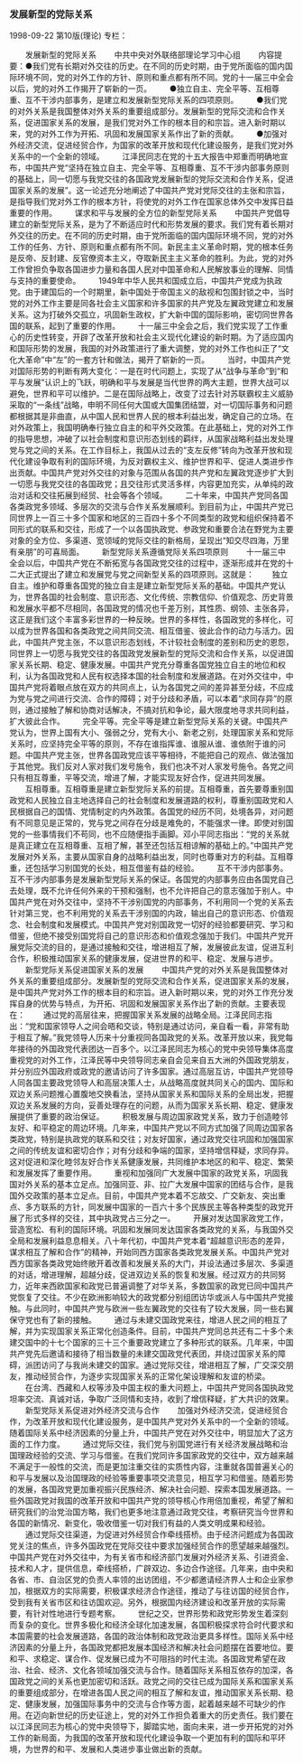 ### 发展新型的党际关系

1998-09-22
第10版(理论)
专栏：

　　发展新型的党际关系
　　中共中央对外联络部理论学习中心组
　　内容提要：●我们党有长期对外交往的历史。在不同的历史时期，由于党所面临的国内国际环境不同，党的对外工作的方针、原则和重点都有所不同。党的十一届三中全会以后，党的对外工作揭开了崭新的一页。
　　●独立自主、完全平等、互相尊重、互不干涉内部事务，是建立和发展新型党际关系的四项原则。
　　●我们党的对外关系是我国整体对外关系的重要组成部分。发展新型的党际交流和合作关系，促进国家关系的发展，是我们党对外工作的根本目的和宗旨。进入新时期以来，党的对外工作为开拓、巩固和发展国家关系作出了新的贡献。
　　●加强对外经济交流，促进经贸合作，为国家的改革开放和现代化建设服务，是我们党对外关系中的一个全新的领域。
　　江泽民同志在党的十五大报告中郑重而明确地宣布，中国共产党“坚持在独立自主、完全平等、互相尊重、互不干涉内部事务原则的基础上，同一切愿与我党交往的各国政党发展新型的党际交流和合作关系，促进国家关系的发展”。这一论述充分地阐述了中国共产党对党际交往的主张和宗旨，是指导我们党对外工作的根本方针，将使党的对外工作在国家总体外交中发挥日益重要的作用。
　　谋求和平与发展的全方位的新型党际关系
　　中国共产党倡导建立的新型党际关系，是为了不断适应时代和形势发展的要求。我们党有着长期对外交往的历史。在不同的历史时期，由于党所面临的国内国际环境不同，党的对外工作的任务、方针、原则和重点都有所不同。新民主主义革命时期，党的根本任务是反帝、反封建、反官僚资本主义，夺取新民主主义革命的胜利。为此，党的对外工作曾担负争取各国进步力量和各国人民对中国革命和人民解放事业的理解、同情与支持的重要使命。
　　1949年中华人民共和国成立后，中国共产党成为执政党。由于建国后的一个时期里，新中国处于帝国主义的敌视和包围封锁之中，当时党的对外工作主要是同各社会主义国家和许多国家的共产党及左翼政党建立和发展关系。这为打破外交孤立，巩固新生政权，扩大新中国的国际影响，密切同世界各国的联系，起到了重要的作用。
　　十一届三中全会之后，我们党实现了工作重心的历史性转变，开辟了改革开放和社会主义现代化建设的新时期。为了适应国内和国际形势的发展，我国的对外政策进行了重大调整，党的对外工作也纠正了“文化大革命”中“左”的一套方针和做法，揭开了崭新的一页。
　　当时，中国共产党对国际形势的判断有两大变化：一是在时代问题上，实现了从“战争与革命”到“和平与发展”认识上的飞跃，明确和平与发展是当代世界的两大主题，世界大战可以避免，世界和平可以维护。二是在国际战略上，改变了过去针对苏联霸权主义威胁采取的“一条线”战略，申明不同任何大国或大国集团结盟，对一切国际事务和问题都根据其是非曲直，从中国人民和世界人民的根本利益出发，确定自己的立场。在对外政策上，我国明确奉行独立自主的和平外交政策。在此基础上，党的对外工作的指导思想，冲破了以社会制度和意识形态划线的羁绊，从国家战略利益出发处理党与党之间的关系。在工作目标上，我国从过去的“支左反修”转向为改革开放和现代化建设争取有利的国际环境，为反对霸权主义、维护世界和平、促进人类进步作出贡献。中国共产党对外交往的对象与范围从各国的共产党和左翼政党逐步扩大到一切愿与我党交往的各国政党；且交往形式灵活多样，内容更加充实，从单纯的政治对话和交往拓展到经贸、社会等各个领域。
　　二十年来，中国共产党同各国各类政党多领域、多层次的交流与合作关系发展顺利。到目前为止，中国共产党已同世界上一百三十多个国家和地区的三百四十多个不同类型的政党和组织保持着不同形式的联系和交往，形成了一个以各国执政党、参政党和重要合法在野党为主要对象的全方位、多渠道、宽领域的党际交往的新格局，呈现出“知交尽四海，万里有亲朋”的可喜局面。
　　新型党际关系遵循党际关系四项原则
　　十一届三中全会以后，中国共产党在不断拓宽与各国政党交往的过程中，逐渐形成并在党的十二大正式提出了建立和发展党与党之间新型关系的四项原则。这就是：
　　独立自主。维护和尊重各国党的独立自主是建立新型党际关系的基础。中国共产党认为，世界各国的社会制度、意识形态、文化传统、宗教信仰、价值观念、历史背景和发展水平都不尽相同，各国政党的情况也千差万别，其性质、纲领、主张各异，这正是我们这个丰富多彩世界的一种反映。世界的多样性，各国政党的多样化，可以成为世界各国和各类政党之间共同交流、相互借鉴、彼此合作的动力与活力。因此，中国共产党主张，不以意识形态划线，不计较社会制度的差别和历史的恩怨，同世界上一切愿与我党交往的各国政党发展新型的党际交流和合作关系，以促进国家关系长期、稳定、健康发展。中国共产党充分尊重各国党独立自主的地位和权利，认为各国政党和人民有权选择本国的社会制度和发展道路。在对外交往中，中国共产党将着眼点放在双方的共同点上，认为各国党之间的差异甚至分歧，不应成为党与党之间进行交流、合作的障碍；对于分歧和矛盾，可以本着“求同存异”的原则，通过接触了解和协商对话解决，不搞对抗和争论，最大限度地寻求共同利益，扩大彼此合作。
　　完全平等。完全平等是建立新型党际关系的关键。中国共产党认为，世界上国有大小、强弱之分，党有大小、新老之别，处理国家关系和党际关系时，应坚持完全平等的原则，不存在谁指挥谁、谁服从谁、谁依附于谁的问题。中国共产党主张，世界各国政党应该平等相待，不能把自己的观点、做法强加于其他党。我们反对人家对我们发号施令，我们也决不对人家发号施令。各党之间只有相互尊重，平等交流，增进了解，才能实现友好合作，促进共同发展。
　　互相尊重。互相尊重是建立新型党际关系的前提。互相尊重，首先要尊重别国政党和人民独立自主地选择自己的社会制度和发展道路的权利，尊重别国政党和人民根据自己的国情、党情制定的内外政策。各国党的经历不同，处境各异，对问题有不同意见是正常的，党与党之间存在分歧是难免的，不能强求一律。即使对别国党的一些事情我们不苟同，也不应随便指手画脚。邓小平同志指出：“党的关系就是真正建立在互相尊重、互相了解，甚至还包括互相谅解的基础上的。”中国共产党发展对外关系，主要从国家自身的战略利益出发，同时也尊重对方的利益。互相尊重，还包括学习别国党的长处，相互借鉴有益的经验。
　　互不干涉内部事务。互不干涉内部事务是发展新型党际关系的保证。各国党的内部事务应由各国党自己去处理，既不允许任何外来的干预和强制，也不允许把自己的意志强加于别人。中国共产党在对外交往中，坚持不干涉别国党的内部事务，不利用同一个党的关系去针对第三党，也不利用党的关系去干涉别国的内政，输出自己的意识形态、价值观念、社会制度和发展模式。中国共产党对别国政党一切好的经验都要研究、学习和借鉴，但绝不接受别国党将自己的意识形态和价值观念强加于我们。中国共产党开展党际交流的目的，是通过接触和交往，增进相互了解，发展彼此友谊，促进互利合作，积极推动国家关系的健康发展，促进世界的和平、稳定、发展与进步。
　　新型党际关系促进国家关系的发展
　　中国共产党的对外关系是我国整体对外关系的重要组成部分。发展新型的党际交流和合作关系，促进国家关系的发展，是中国共产党对外工作的根本目的和宗旨。进入新时期以来，党的对外工作充分发挥自身的优势与特点，为开拓、巩固和发展国家关系作出了新的贡献。主要表现在：
　　通过党的高层往来，把握国家关系发展的战略全局。江泽民同志指出：“党和国家领导人之间会晤和交谈，特别是通过访问，亲自看一看，非常有助于相互了解。”我党领导人历来十分重视同各国政党的关系。改革开放以来，我党每年接待的外国政党代表团达一百多个。以江泽民同志为核心的党中央领导集体高度重视党的对外工作，江泽民等中央领导同志亲自会见来自五大洲的外国政党朋友，并分别应外国政府或政党的邀请访问了许多国家。通过高层互访，中国共产党领导人同各国主要政党领导人和高层决策人士，从战略高度就共同关心的国内、国际和双边关系问题推心置腹地交换看法，坚持从国家关系和国际关系的全局出发，把握双边关系发展的方向，妥善处理存在的问题，从而为国家关系长期、稳定、健康发展提供了重要的政治保证。
　　积极发展与周边国家政党关系，致力于创造睦邻友好、和平稳定的周边环境。几年来，中国共产党以不同方式加强了同周边国家各类政党，特别是执政党的联系和交往；对友好国家，通过政党交往巩固和加强国家之间的传统友谊和密切合作；对有分歧和争端的国家，坚持增信释疑，求同存异。这对促进和深化睦邻友好合作关系健康发展，共同维护本地区的和平、稳定、繁荣和发展发挥了重要作用。
　　重视和加强同广大发展中国家的政党关系，巩固我国对外关系的基本立足点。加强同亚、非、拉广大发展中国家的团结与合作，是我国外交政策的基本立足点。目前，中国共产党本着不忘故交、广交新友、突出重点、多方联系的方针，同发展中国家的一百六十多个民族民主等各种类型的政党开展了形式多样的交往，其中执政党占三分之一。
　　开展对发达国家政党工作，营造宽松、有利的国际环境。巩固和发展同发达国家各类政党的关系，与我国外交全局和发展利益息息相关。八十年代初，中国共产党本着“超越意识形态的差异，谋求相互了解和合作”的精神，开始同西方国家各类政党发展关系。中国共产党对西方国家各类政党始终敞开着改善和发展关系的大门，并设法通过多层次、多渠道的对话，增进理解，超越分歧，促进双边关系的恢复和发展。经过双方的共同努力，近年来西欧国家和政党已普遍调整了对华关系，多数国家的政党已同中国共产党恢复了交往。不少在欧洲影响较大的政党都分别组团访华或派人与中国共产党接触。与此同时，中国共产党与欧洲一些左翼政党的交往有了较大发展，同一些右翼保守党也有了新的接触。
　　通过与未建交国政党来往，增进人民之间的相互了解，并为实现国家关系正常化创造条件。目前，中国共产党同总共还有二十多个未建交国中的十七个国家的三十三个重要政党建立了多种形式的联系。几年来，中国共产党先后邀请和接待了相当数量的未建交国政党代表团，并绕过国家关系的障碍，派团访问了与我尚未建交的国家。通过党际交往，增进相互了解，广交深交朋友，推动经贸合作，为逐步实现国家关系的正常化架设理解和友谊的桥梁。
　　在台湾、西藏和人权等涉及中国主权的重大问题上，中国共产党同各国执政党坦率交流、真诚对话，争取广泛同情和支持，收到了增信释疑，扩大共识的效果。
　　新型党际关系促进对外经济交流与合作
　　加强对外经济交流，促进经贸合作，为改革开放和现代化建设服务，是中国共产党对外关系中的一个全新的领域。随着国际关系中经济因素的分量上升，中国共产党在对外交往中，明显加大了这方面的工作力度。
　　通过党际交往，我们党与别国党进行有关经济发展战略和治国理政经验的交流、学习与借鉴。在我们党同许多国家政党的交往中，双方越来越不满足于一般性的交流，而是更加注重交往的实质性内容，注重就各国普遍关心的和平与发展以及治国理政的经验等重要事项交流意见，相互学习和借鉴。随着形势的发展，各国政党更加重视振兴民族经济、解决社会问题、探索本国发展道路。一些外国政党对我国的改革开放和中国共产党的领导核心作用倍加重视，希望了解和研究我们的治党治国方略，我们也更多地注意通过政党交往，考察研究当今世界和各国的新情况、新变化，吸收借鉴一切对我们有益的人类文明成果和经验。
　　通过党际交往渠道，为促进对外经贸合作牵线搭桥。由于经济问题成为各国政党关注的焦点，许多外国政党在党际交往中要求加强经贸合作的愿望越来越强烈。中国共产党在对外交往中，为有关省市和经济部门发展对外经济关系、引进资金、技术和人才，提供信息，牵线搭桥，广辟双边、多边合作途径。几年来，由中央和各省、市、自治区党的负责人率领的出访团组，不少都邀请经济界人士和企业家参加，根据双方的实际需要，积极谋求经济合作途径，推动了与往访国的经贸合作，受到我有关省市区和往访国欢迎。另外，根据国内经济建设和改革开放的实际需要，有针对性地进行专题考察。
　　世纪之交，世界形势和政党形势发生着深刻而复杂的变化。世界多极化和经济全球化加速发展，各国积极探求符合时代要求和本国需要的社会发展道路，各国的政治体制和政党政治更具多样性。国际关系中经济因素的分量上升，各国政党都把发展本国经济和解决社会问题摆在首要地位。要和平、求稳定、谋合作、促发展已成为不可阻挡的时代主流。各国政党希望在政治、社会、经济、文化各领域加强交流与合作。随着国际关系相互依存的加深，各国政党之间的关系也更加密切和活跃。政党之间的交往已成为国际关系和国家关系的重要组成部分，在增进各国人民之间的相互了解和友谊，推动国家关系长期、稳定、健康发展，加强国际事务中的交流与合作等方面，起着越来越不可缺少的作用。在迈向新世纪的历史征途上，党的对外工作担负着重大的历史责任。我们要在以江泽民同志为核心的党中央领导下，脚踏实地，面向未来，进一步开拓党的对外工作的新局面，为我国的改革开放和现代化建设争取一个更加有利的国际和平环境，为世界的和平、发展和人类进步事业做出新的贡献。
